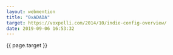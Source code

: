 ```yaml
---
layout: webmention
title: "0xADADA"
target: https://voxpelli.com/2014/10/indie-config-overview/
date: 2019-09-06 16:53:32
---
```


{{ page.target }}
